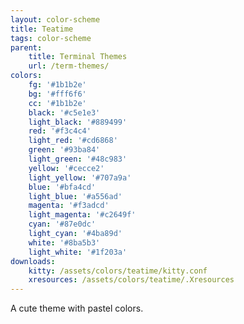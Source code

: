 ```yaml
---
layout: color-scheme
title: Teatime
tags: color-scheme
parent:
    title: Terminal Themes
    url: /term-themes/
colors: 
    fg: '#1b1b2e'
    bg: '#fff6f6'
    cc: '#1b1b2e'
    black: '#c5e1e3'
    light_black: '#889499'
    red: '#f3c4c4'
    light_red: '#cd6868'
    green: '#93ba84'
    light_green: '#48c983'
    yellow: '#cecce2'
    light_yellow: '#707a9a'
    blue: '#bfa4cd'
    light_blue: '#a556ad'
    magenta: '#f3adcd'
    light_magenta: '#c2649f'
    cyan: '#87e0dc'
    light_cyan: '#4ba89d'
    white: '#8ba5b3'
    light_white: '#1f203a'
downloads:
    kitty: /assets/colors/teatime/kitty.conf
    xresources: /assets/colors/teatime/.Xresources
---
```


A cute theme with pastel colors.
